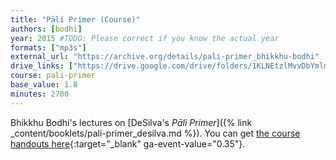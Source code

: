 ```yaml
---
title: "Pāli Primer (Course)"
authors: [bodhi]
year: 2015 #TODO: Please correct if you know the actual year
formats: ["mp3s"]
external_url: "https://archive.org/details/pali-primer_bhikkhu-bodhi"
drive_links: ["https://drive.google.com/drive/folders/1KLNEtzlMvvDbYmlm2tFfoXVi3xdt8ihm"]
course: pali-primer
base_value: 1.8
minutes: 2700
---
```


Bhikkhu Bodhi's lectures on [DeSilva's _Pāli Primer_]({% link _content/booklets/pali-primer_desilva.md %}). You can get [the course handouts here](https://drive.google.com/drive/folders/1wiMJygvSGTaivFqmKSihI__IGrzGwCJy){:target="_blank"  ga-event-value="0.35"}.


